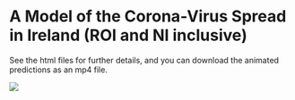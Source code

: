 # A Model of the Corona-Virus Spread in Ireland (ROI and NI inclusive)

See the html files for further details, and you can download the animated predictions as an mp4 file.

<img src="https://i.imgur.com/fy3udyO.png">
